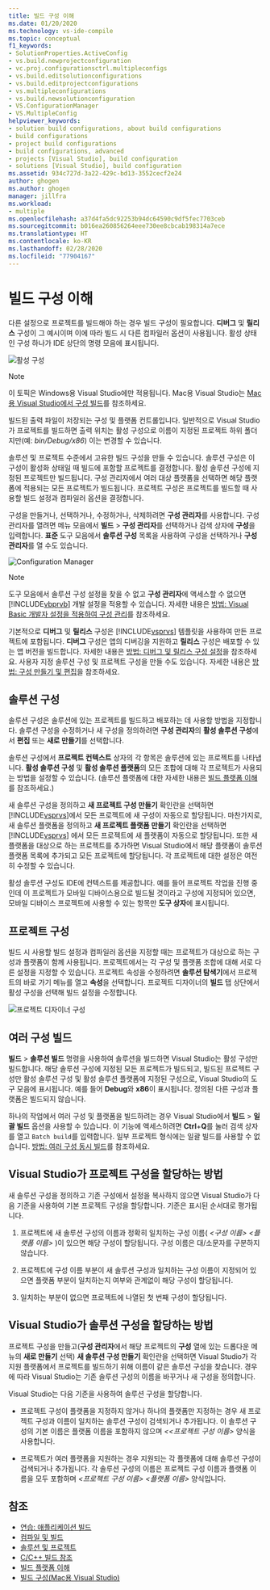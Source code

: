 ```yaml
---
title: 빌드 구성 이해
ms.date: 01/20/2020
ms.technology: vs-ide-compile
ms.topic: conceptual
f1_keywords:
- SolutionProperties.ActiveConfig
- vs.build.newprojectconfiguration
- vc.proj.configurationsctrl.multipleconfigs
- vs.build.editsolutionconfigurations
- vs.build.editprojectconfigurations
- vs.multipleconfigurations
- vs.build.newsolutionconfiguration
- VS.ConfigurationManager
- VS.MultipleConfig
helpviewer_keywords:
- solution build configurations, about build configurations
- build configurations
- project build configurations
- build configurations, advanced
- projects [Visual Studio], build configuration
- solutions [Visual Studio], build configuration
ms.assetid: 934c727d-3a22-429c-bd13-3552cecf2e24
author: ghogen
ms.author: ghogen
manager: jillfra
ms.workload:
- multiple
ms.openlocfilehash: a37d4fa5dc92253b94dc64590c9df5fec7703ceb
ms.sourcegitcommit: b016ea260856264eee730ee8cbcab198314a7ece
ms.translationtype: HT
ms.contentlocale: ko-KR
ms.lasthandoff: 02/28/2020
ms.locfileid: "77904167"
---
```

# <a name="understand-build-configurations"></a>빌드 구성 이해

다른 설정으로 프로젝트를 빌드해야 하는 경우 빌드 구성이 필요합니다. **디버그** 및 **릴리스** 구성이 그 예시이며 이에 따라 빌드 시 다른 컴파일러 옵션이 사용됩니다.  활성 상태인 구성 하나가 IDE 상단의 명령 모음에 표시됩니다.

![활성 구성](media/understanding-build-configurations/active-config.png)

> [!NOTE]
> 이 토픽은 Windows용 Visual Studio에만 적용됩니다. Mac용 Visual Studio는 [Mac용 Visual Studio에서 구성 빌드](/visualstudio/mac/configurations)를 참조하세요.

빌드된 출력 파일이 저장되는 구성 및 플랫폼 컨트롤입니다. 일반적으로 Visual Studio가 프로젝트를 빌드하면 출력 위치는 활성 구성으로 이름이 지정된 프로젝트 하위 폴더지만(예: *bin/Debug/x86*) 이는 변경할 수 있습니다.

솔루션 및 프로젝트 수준에서 고유한 빌드 구성을 만들 수 있습니다. 솔루션 구성은 이 구성이 활성화 상태일 때 빌드에 포함할 프로젝트를 결정합니다. 활성 솔루션 구성에 지정된 프로젝트만 빌드됩니다. 구성 관리자에서 여러 대상 플랫폼을 선택하면 해당 플랫폼에 적용되는 모든 프로젝트가 빌드됩니다. 프로젝트 구성은 프로젝트를 빌드할 때 사용할 빌드 설정과 컴파일러 옵션을 결정합니다.

구성을 만들거나, 선택하거나, 수정하거나, 삭제하려면 **구성 관리자**를 사용합니다. 구성 관리자를 열려면 메뉴 모음에서 **빌드** > **구성 관리자**를 선택하거나 검색 상자에 **구성**을 입력합니다. **표준** 도구 모음에서 **솔루션 구성** 목록을 사용하여 구성을 선택하거나 **구성 관리자**를 열 수도 있습니다.

![Configuration Manager](media/understanding-build-configurations/config-manager.png)

> [!NOTE]
> 도구 모음에서 솔루션 구성 설정을 찾을 수 없고 **구성 관리자**에 액세스할 수 없으면 [!INCLUDE[vbprvb](../code-quality/includes/vbprvb_md.md)] 개발 설정을 적용할 수 있습니다. 자세한 내용은 [방법: Visual Basic 개발자 설정을 적용하여 구성 관리](../ide/how-to-manage-build-configurations-with-visual-basic-developer-settings-applied.md)를 참조하세요.

기본적으로 **디버그** 및 **릴리스** 구성은 [!INCLUDE[vsprvs](../code-quality/includes/vsprvs_md.md)] 템플릿을 사용하여 만든 프로젝트에 포함됩니다. **디버그** 구성은 앱의 디버깅을 지원하고 **릴리스** 구성은 배포할 수 있는 앱 버전을 빌드합니다. 자세한 내용은 [방법: 디버그 및 릴리스 구성 설정](../debugger/how-to-set-debug-and-release-configurations.md)을 참조하세요. 사용자 지정 솔루션 구성 및 프로젝트 구성을 만들 수도 있습니다. 자세한 내용은 [방법: 구성 만들기 및 편집](../ide/how-to-create-and-edit-configurations.md)을 참조하세요.

## <a name="solution-configurations"></a>솔루션 구성

솔루션 구성은 솔루션에 있는 프로젝트를 빌드하고 배포하는 데 사용할 방법을 지정합니다. 솔루션 구성을 수정하거나 새 구성을 정의하려면 **구성 관리자**의 **활성 솔루션 구성**에서 **편집** 또는 **새로 만들기**를 선택합니다.

솔루션 구성에서 **프로젝트 컨텍스트** 상자의 각 항목은 솔루션에 있는 프로젝트를 나타냅니다. **활성 솔루션 구성** 및 **활성 솔루션 플랫폼**의 모든 조합에 대해 각 프로젝트가 사용되는 방법을 설정할 수 있습니다. (솔루션 플랫폼에 대한 자세한 내용은 [빌드 플랫폼 이해](../ide/understanding-build-platforms.md)를 참조하세요.)

새 솔루션 구성을 정의하고 **새 프로젝트 구성 만들기** 확인란을 선택하면 [!INCLUDE[vsprvs](../code-quality/includes/vsprvs_md.md)]에서 모든 프로젝트에 새 구성이 자동으로 할당됩니다. 마찬가지로, 새 솔루션 플랫폼을 정의하고 **새 프로젝트 플랫폼 만들기** 확인란을 선택하면 [!INCLUDE[vsprvs](../code-quality/includes/vsprvs_md.md)] 에서 모든 프로젝트에 새 플랫폼이 자동으로 할당됩니다. 또한 새 플랫폼을 대상으로 하는 프로젝트를 추가하면 Visual Studio에서 해당 플랫폼이 솔루션 플랫폼 목록에 추가되고 모든 프로젝트에 할당됩니다. 각 프로젝트에 대한 설정은 여전히 수정할 수 있습니다.

활성 솔루션 구성도 IDE에 컨텍스트를 제공합니다. 예를 들어 프로젝트 작업을 진행 중인데 이 프로젝트가 모바일 디바이스용으로 빌드될 것이라고 구성에 지정되어 있으면, 모바일 디바이스 프로젝트에 사용할 수 있는 항목만 **도구 상자**에 표시됩니다.

## <a name="project-configurations"></a>프로젝트 구성

빌드 시 사용할 빌드 설정과 컴파일러 옵션을 지정할 때는 프로젝트가 대상으로 하는 구성과 플랫폼이 함께 사용됩니다. 프로젝트에서는 각 구성 및 플랫폼 조합에 대해 서로 다른 설정을 지정할 수 있습니다. 프로젝트 속성을 수정하려면 **솔루션 탐색기**에서 프로젝트의 바로 가기 메뉴를 열고 **속성**을 선택합니다.  프로젝트 디자이너의 **빌드** 탭 상단에서 활성 구성을 선택해 빌드 설정을 수정합니다.

![프로젝트 디자이너 구성](media/understanding-build-configurations/project-designer-configuration.png)

## <a name="building-multiple-configurations"></a>여러 구성 빌드

**빌드** > **솔루션 빌드** 명령을 사용하여 솔루션을 빌드하면 Visual Studio는 활성 구성만 빌드합니다. 해당 솔루션 구성에 지정된 모든 프로젝트가 빌드되고, 빌드된 프로젝트 구성만 활성 솔루션 구성 및 활성 솔루션 플랫폼에 지정된 구성으로, Visual Studio의 도구 모음에 표시됩니다. 예를 들어 **Debug**와 **x86**이 표시됩니다. 정의된 다른 구성과 플랫폼은 빌드되지 않습니다.

하나의 작업에서 여러 구성 및 플랫폼을 빌드하려는 경우 Visual Studio에서 **빌드** > **일괄 빌드** 옵션을 사용할 수 있습니다. 이 기능에 액세스하려면 **Ctrl**+**Q**를 눌러 검색 상자를 열고 `Batch build`를 입력합니다. 일부 프로젝트 형식에는 일괄 빌드를 사용할 수 없습니다. [방법: 여러 구성 동시 빌드](how-to-build-multiple-configurations-simultaneously.md)를 참조하세요.

## <a name="how-visual-studio-assigns-project-configurations"></a>Visual Studio가 프로젝트 구성을 할당하는 방법

새 솔루션 구성을 정의하고 기존 구성에서 설정을 복사하지 않으면 Visual Studio가 다음 기준을 사용하여 기본 프로젝트 구성을 할당합니다. 기준은 표시된 순서대로 평가됩니다.

1. 프로젝트에 새 솔루션 구성의 이름과 정확히 일치하는 구성 이름( *\<구성 이름> \<플랫폼 이름>* )이 있으면 해당 구성이 할당됩니다. 구성 이름은 대/소문자를 구분하지 않습니다.

1. 프로젝트에 구성 이름 부분이 새 솔루션 구성과 일치하는 구성 이름이 지정되어 있으면 플랫폼 부분이 일치하는지 여부와 관계없이 해당 구성이 할당됩니다.

1. 일치하는 부분이 없으면 프로젝트에 나열된 첫 번째 구성이 할당됩니다.

## <a name="how-visual-studio-assigns-solution-configurations"></a>Visual Studio가 솔루션 구성을 할당하는 방법

프로젝트 구성을 만들고(**구성 관리자**에서 해당 프로젝트의 **구성** 열에 있는 드롭다운 메뉴의 **새로 만들기** 선택) **새 솔루션 구성 만들기** 확인란을 선택하면 Visual Studio가 각 지원 플랫폼에서 프로젝트를 빌드하기 위해 이름이 같은 솔루션 구성을 찾습니다. 경우에 따라 Visual Studio는 기존 솔루션 구성의 이름을 바꾸거나 새 구성을 정의합니다.

Visual Studio는 다음 기준을 사용하여 솔루션 구성을 할당합니다.

- 프로젝트 구성이 플랫폼을 지정하지 않거나 하나의 플랫폼만 지정하는 경우 새 프로젝트 구성과 이름이 일치하는 솔루션 구성이 검색되거나 추가됩니다. 이 솔루션 구성의 기본 이름은 플랫폼 이름을 포함하지 않으며 *\<<프로젝트 구성 이름>* 양식을 사용합니다.

- 프로젝트가 여러 플랫폼을 지원하는 경우 지원되는 각 플랫폼에 대해 솔루션 구성이 검색되거나 추가됩니다. 각 솔루션 구성의 이름은 프로젝트 구성 이름과 플랫폼 이름을 모두 포함하며 *\<프로젝트 구성 이름> \<플랫폼 이름>* 양식입니다.

## <a name="see-also"></a>참조

- [연습: 애플리케이션 빌드](../ide/walkthrough-building-an-application.md)
- [컴파일 및 빌드](../ide/compiling-and-building-in-visual-studio.md)
- [솔루션 및 프로젝트](../ide/solutions-and-projects-in-visual-studio.md)
- [C/C++ 빌드 참조](/cpp/build/reference/c-cpp-building-reference)
- [빌드 플랫폼 이해](understanding-build-platforms.md)
- [빌드 구성(Mac용 Visual Studio)](/visualstudio/mac/configurations)
